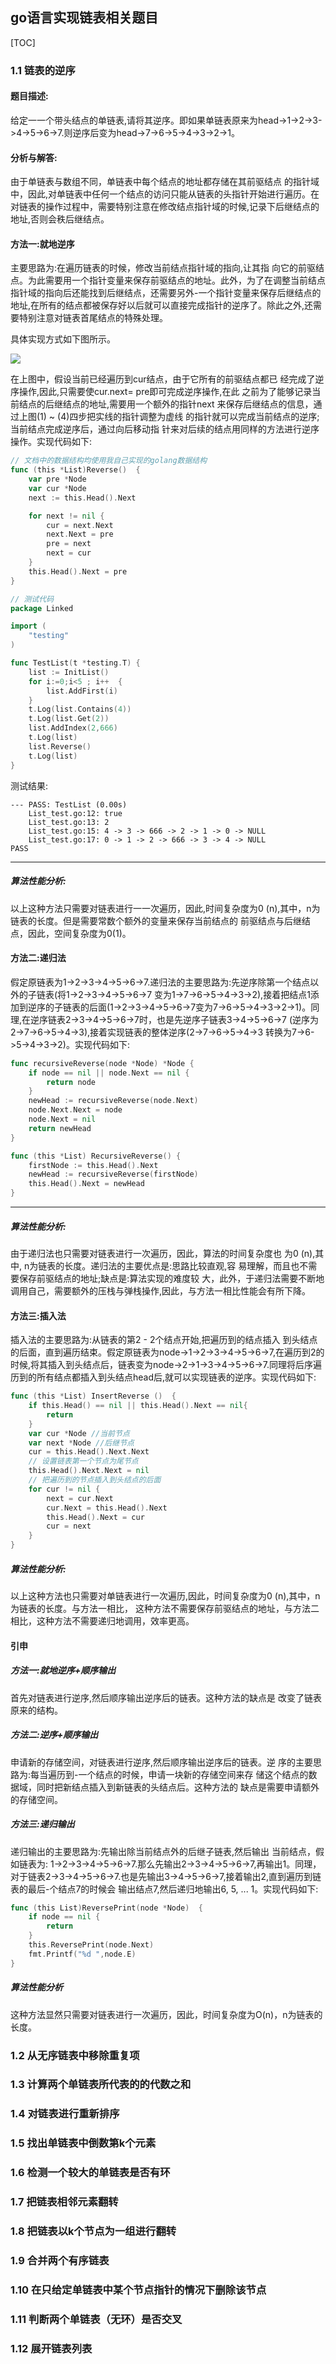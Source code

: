 ## go语言实现链表相关题目

[TOC]

### 1.1 链表的逆序

#### 题目描述:
给定一一个带头结点的单链表,请将其逆序。即如果单链表原来为head->1->2->3->4->5->6->7.则逆序后变为head->7->6->5->4->3->2->1。
#### 分析与解答:
由于单链表与数组不同，单链表中每个结点的地址都存储在其前驱结点
的指针域中，因此,对单链表中任何一个结点的访问只能从链表的头指针开始进行遍历。在对链表的操作过程中，需要特别注意在修改结点指针域的时候,记录下后继结点的地址,否则会秩后继结点。
#### 方法一:就地逆序
主要思路为:在遍历链表的时候，修改当前结点指针域的指向,让其指
向它的前驱结点。为此需要用一个指针变量来保存前驱结点的地址。此外，为了在调整当前结点指针域的指向后还能找到后继结点，还需要另外-一个指针变量来保存后继结点的地址,在所有的结点都被保存好以后就可以直接完成指针的逆序了。除此之外,还需要特别注意对链表首尾结点的特殊处理。

具体实现方式如下图所示。

![](http://exia.gz01.bdysite.com/uploads/big/2f6d38bdaa3f719d61492070d836e107.png)

在上图中，假设当前已经遍历到cur结点，由于它所有的前驱结点都已
经完成了逆序操作,因此,只需要使cur.next= pre即可完成逆序操作,在此
之前为了能够记录当前结点的后继结点的地址,需要用一个额外的指针next
来保存后继结点的信息，通过上图(1) ~ (4)四步把实线的指针调整为虚线
的指针就可以完成当前结点的逆序;当前结点完成逆序后，通过向后移动指
针来对后续的结点用同样的方法进行逆序操作。实现代码如下:

```go
// 文档中的数据结构均使用我自己实现的golang数据结构
func (this *List)Reverse()  {
	var pre *Node
	var cur *Node
	next := this.Head().Next

	for next != nil {
		cur = next.Next
		next.Next = pre
		pre = next
		next = cur
	}
	this.Head().Next = pre
}

// 测试代码
package Linked

import (
	"testing"
)

func TestList(t *testing.T) {
	list := InitList()
	for i:=0;i<5 ; i++  {
		list.AddFirst(i)
	}
	t.Log(list.Contains(4))
	t.Log(list.Get(2))
	list.AddIndex(2,666)
	t.Log(list)
	list.Reverse()
	t.Log(list)
}

```

测试结果:

```
--- PASS: TestList (0.00s)
    List_test.go:12: true
    List_test.go:13: 2
    List_test.go:15: 4 -> 3 -> 666 -> 2 -> 1 -> 0 -> NULL
    List_test.go:17: 0 -> 1 -> 2 -> 666 -> 3 -> 4 -> NULL
PASS
```
---

##### 算法性能分析:

以上这种方法只需要对链表进行一一次遍历，因此,时间复杂度为0
(n),其中，n为链表的长度。但是需要常数个额外的变量来保存当前结点的
前驱结点与后继结点，因此，空间复杂度为0(1)。

#### 方法二:递归法

假定原链表为1->2->3->4->5->6->7.递归法的主要思路为:先逆序除第一个结点以外的子链表(将1->2->3->4->5->6->7 变为1->7->6->5->4->3->2),接着把结点1添加到逆序的子链表的后面(1->2->3->4->5->6->7变为7->6->5->4->3->2->1)。同理,在逆序链表2->3->4->5->6->7时，也是先逆序子链表3->4->5->6->7 (逆序为2->7->6->5->4->3),接着实现链表的整体逆序(2->7->6->5->4->3 转换为7->6->5->4->3->2)。实现代码如下:

```go
func recursiveReverse(node *Node) *Node {
	if node == nil || node.Next == nil {
		return node
	}
	newHead := recursiveReverse(node.Next)
	node.Next.Next = node
	node.Next = nil
	return newHead
}

func (this *List) RecursiveReverse() {
	firstNode := this.Head().Next
	newHead := recursiveReverse(firstNode)
	this.Head().Next = newHead
}
```

***

##### 算法性能分析:
由于递归法也只需要对链表进行一次遍历，因此，算法的时间复杂度也
为0 (n),其中, n为链表的长度。递归法的主要优点是:思路比较直观,容
易理解，而且也不需要保存前驱结点的地址;缺点是:算法实现的难度较
大，此外，于递归法需要不断地调用自己，需要额外的压栈与弹栈操作,因此，与方法一相比性能会有所下降。

#### 方法三:插入法
插入法的主要思路为:从链表的第2 - 2个结点开始,把遍历到的结点插入
到头结点的后面，直到遍历结束。假定原链表为node->1->2->3->4->5->6->7,在遍历到2的时候,将其插入到头结点后，链表变为node->2->1->3->4->5->6->7.同理将后序遍历到的所有结点都插入到头结点head后,就可以实现链表的逆序。实现代码如下:

```go
func (this *List) InsertReverse ()  {
	if this.Head() == nil || this.Head().Next == nil{
		return
	}
	var cur *Node //当前节点
	var next *Node //后继节点
	cur = this.Head().Next.Next
	// 设置链表第一个节点为尾节点
	this.Head().Next.Next = nil
	// 把遍历到的节点插入到头结点的后面
	for cur != nil {
		next = cur.Next
		cur.Next = this.Head().Next
		this.Head().Next = cur
		cur = next
	}
}
```

##### 算法性能分析:

以上这种方法也只需要对单链表进行一次遍历,因此，时间复杂度为0
(n),其中，n为链表的长度。与方法一相比， 这种方法不需要保存前驱结点的地址，与方法二相比，这种方法不需要递归地调用，效率更高。

#### 引申

##### 方法一:就地逆序+顺序输出

首先对链表进行逆序,然后顺序输出逆序后的链表。这种方法的缺点是
改变了链表原来的结构。

##### 方法二:逆序+顺序输出

申请新的存储空间，对链表进行逆序,然后顺序输出逆序后的链表。逆
序的主要思路为:每当遍历到-一个结点的时候，申请一块新的存储空间来存
储这个结点的数据域，同时把新结点插入到新链表的头结点后。这种方法的
缺点是需要申请额外的存储空间。

##### 方法三:递归输出

递归输出的主要思路为:先输出除当前结点外的后继子链表,然后输出
当前结点，假如链表为: 1->2->3->4->5->6->7.那么先输出2->3->4->5->6->7,再输出1。同理，对于链表2->3->4->5->6->7.也是先输出3->4->5->6->7,接着输出2,直到遍历到链表的最后-个结点7的时候会
输出结点7,然后递归地输出6, 5, ... 1。实现代码如下: 

```go
func (this List)ReversePrint(node *Node)  {
	if node == nil {
		return
	}
	this.ReversePrint(node.Next)
	fmt.Printf("%d ",node.E)
}
```

##### 算法性能分析

这种方法显然只需要对链表进行一次遍历，因此，时间复杂度为O(n)，n为链表的长度。


### 1.2 从无序链表中移除重复项



### 1.3 计算两个单链表所代表的的代数之和



### 1.4 对链表进行重新排序



### 1.5 找出单链表中倒数第k个元素



### 1.6 检测一个较大的单链表是否有环



### 1.7 把链表相邻元素翻转



### 1.8 把链表以k个节点为一组进行翻转



### 1.9 合并两个有序链表



### 1.10 在只给定单链表中某个节点指针的情况下删除该节点



### 1.11 判断两个单链表（无环）是否交叉



### 1.12 展开链表列表 